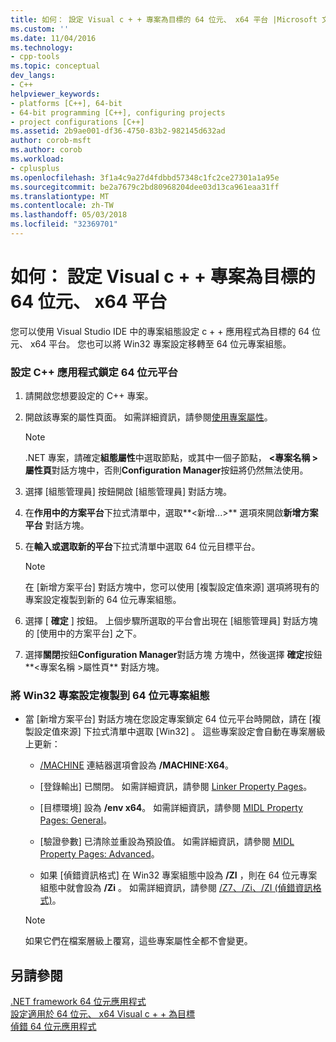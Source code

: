 ```yaml
---
title: 如何： 設定 Visual c + + 專案為目標的 64 位元、 x64 平台 |Microsoft 文件
ms.custom: ''
ms.date: 11/04/2016
ms.technology:
- cpp-tools
ms.topic: conceptual
dev_langs:
- C++
helpviewer_keywords:
- platforms [C++], 64-bit
- 64-bit programming [C++], configuring projects
- project configurations [C++]
ms.assetid: 2b9ae001-df36-4750-83b2-982145d632ad
author: corob-msft
ms.author: corob
ms.workload:
- cplusplus
ms.openlocfilehash: 3f1a4c9a27d4fdbbd57348c1fc2ce27301a1a95e
ms.sourcegitcommit: be2a7679c2bd80968204dee03d13ca961eaa31ff
ms.translationtype: MT
ms.contentlocale: zh-TW
ms.lasthandoff: 05/03/2018
ms.locfileid: "32369701"
---
```

# <a name="how-to-configure-visual-c-projects-to-target-64-bit-x64-platforms"></a>如何： 設定 Visual c + + 專案為目標的 64 位元、 x64 平台

您可以使用 Visual Studio IDE 中的專案組態設定 c + + 應用程式為目標的 64 位元、 x64 平台。 您也可以將 Win32 專案設定移轉至 64 位元專案組態。  
  
### <a name="to-set-up-c-applications-to-target-64-bit-platforms"></a>設定 C++ 應用程式鎖定 64 位元平台  
  
1.  請開啟您想要設定的 C++ 專案。  
  
2.  開啟該專案的屬性頁面。 如需詳細資訊，請參閱[使用專案屬性](../ide/working-with-project-properties.md)。  
  
    > [!NOTE]
    >  .NET 專案，請確定**組態屬性**中選取節點，或其中一個子節點， **\<專案名稱 > 屬性頁**對話方塊中，否則**Configuration Manager**按鈕將仍然無法使用。  
  
3.  選擇 [組態管理員]  按鈕開啟 [組態管理員]  對話方塊。  
  
4.  在**作用中的方案平台**下拉式清單中，選取**\<新增...>** 選項來開啟**新增方案平台** 對話方塊。  
  
5.  在**輸入或選取新的平台**下拉式清單中選取 64 位元目標平台。  
  
    > [!NOTE]
    >  在 [新增方案平台]  對話方塊中，您可以使用 [複製設定值來源]  選項將現有的專案設定複製到新的 64 位元專案組態。  
  
6.  選擇 [ **確定** ] 按鈕。 上個步驟所選取的平台會出現在 [組態管理員]  對話方塊的 [使用中的方案平台]  之下。  
  
7.  選擇**關閉**按鈕**Configuration Manager**對話方塊 方塊中，然後選擇 **確定**按鈕**\<專案名稱 >屬性頁** 對話方塊。  
  
### <a name="to-copy-win32-project-settings-into-a-64-bit-project-configuration"></a>將 Win32 專案設定複製到 64 位元專案組態  
  
-   當 [新增方案平台]  對話方塊在您設定專案鎖定 64 位元平台時開啟，請在 [複製設定值來源]  下拉式清單中選取 [Win32] 。 這些專案設定會自動在專案層級上更新：  
  
    -   [/MACHINE](../build/reference/machine-specify-target-platform.md) 連結器選項會設為 **/MACHINE:X64**。  
  
    -   [登錄輸出] 已關閉。 如需詳細資訊，請參閱 [Linker Property Pages](../ide/linker-property-pages.md)。  
  
    -   [目標環境] 設為 **/env x64**。 如需詳細資訊，請參閱 [MIDL Property Pages: General](../ide/midl-property-pages-general.md)。  
  
    -   [驗證參數] 已清除並重設為預設值。 如需詳細資訊，請參閱 [MIDL Property Pages: Advanced](../ide/midl-property-pages-advanced.md)。  
  
    -   如果 [偵錯資訊格式]  在 Win32 專案組態中設為 **/ZI** ，則在 64 位元專案組態中就會設為 **/Zi** 。 如需詳細資訊，請參閱 [/Z7、/Zi、/ZI (偵錯資訊格式)](../build/reference/z7-zi-zi-debug-information-format.md)。  
  
    > [!NOTE]
    >  如果它們在檔案層級上覆寫，這些專案屬性全都不會變更。  
  
## <a name="see-also"></a>另請參閱  

[.NET framework 64 位元應用程式](/dotnet/framework/64-bit-apps)   
[設定適用於 64 位元、 x64 Visual c + + 為目標](../build/configuring-programs-for-64-bit-visual-cpp.md)   
[偵錯 64 位元應用程式](/visualstudio/debugger/debug-64-bit-applications)